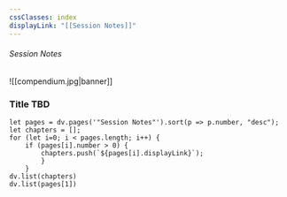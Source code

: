 ```yaml
---
cssClasses: index
displayLink: "[[Session Notes]]"
---
```


###### <span class="head">Session Notes</span> 
![[compendium.jpg|banner]]


 ### Title TBD
 
```dataviewjs
let pages = dv.pages('"Session Notes"').sort(p => p.number, "desc"); 
let chapters = [];
for (let i=0; i < pages.length; i++) {
	if (pages[i].number > 0) {
		chapters.push(`${pages[i].displayLink}`);
		}
	}
dv.list(chapters)
dv.list(pages[1])
```